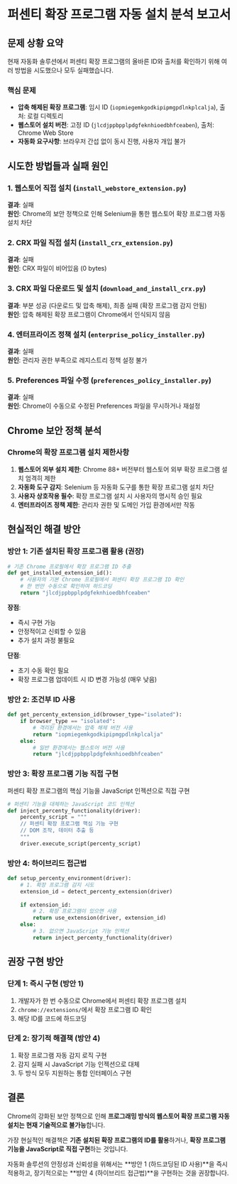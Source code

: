 # 퍼센티 확장 프로그램 자동 설치 분석 보고서

## 문제 상황 요약

현재 자동화 솔루션에서 퍼센티 확장 프로그램의 올바른 ID와 출처를 확인하기 위해 여러 방법을 시도했으나 모두 실패했습니다.

### 핵심 문제
- **압축 해제된 확장 프로그램**: 임시 ID (`iopmiegemkgodkipipmgpdlnkplcalja`), 출처: 로컬 디렉토리
- **웹스토어 설치 버전**: 고정 ID (`jlcdjppbpplpdgfeknhioedbhfceaben`), 출처: Chrome Web Store
- **자동화 요구사항**: 브라우저 간섭 없이 동시 진행, 사용자 개입 불가

## 시도한 방법들과 실패 원인

### 1. 웹스토어 직접 설치 (`install_webstore_extension.py`)
**결과**: 실패  
**원인**: Chrome의 보안 정책으로 인해 Selenium을 통한 웹스토어 확장 프로그램 자동 설치 차단

### 2. CRX 파일 직접 설치 (`install_crx_extension.py`)
**결과**: 실패  
**원인**: CRX 파일이 비어있음 (0 bytes)

### 3. CRX 파일 다운로드 및 설치 (`download_and_install_crx.py`)
**결과**: 부분 성공 (다운로드 및 압축 해제), 최종 실패 (확장 프로그램 감지 안됨)  
**원인**: 압축 해제된 확장 프로그램이 Chrome에서 인식되지 않음

### 4. 엔터프라이즈 정책 설치 (`enterprise_policy_installer.py`)
**결과**: 실패  
**원인**: 관리자 권한 부족으로 레지스트리 정책 설정 불가

### 5. Preferences 파일 수정 (`preferences_policy_installer.py`)
**결과**: 실패  
**원인**: Chrome이 수동으로 수정된 Preferences 파일을 무시하거나 재설정

## Chrome 보안 정책 분석

### Chrome의 확장 프로그램 설치 제한사항
1. **웹스토어 외부 설치 제한**: Chrome 88+ 버전부터 웹스토어 외부 확장 프로그램 설치 엄격히 제한
2. **자동화 도구 감지**: Selenium 등 자동화 도구를 통한 확장 프로그램 설치 차단
3. **사용자 상호작용 필수**: 확장 프로그램 설치 시 사용자의 명시적 승인 필요
4. **엔터프라이즈 정책 제한**: 관리자 권한 및 도메인 가입 환경에서만 작동

## 현실적인 해결 방안

### 방안 1: 기존 설치된 확장 프로그램 활용 (권장)
```python
# 기존 Chrome 프로필에서 확장 프로그램 ID 추출
def get_installed_extension_id():
    # 사용자의 기본 Chrome 프로필에서 퍼센티 확장 프로그램 ID 확인
    # 한 번만 수동으로 확인하여 하드코딩
    return "jlcdjppbpplpdgfeknhioedbhfceaben"
```

**장점**:
- 즉시 구현 가능
- 안정적이고 신뢰할 수 있음
- 추가 설치 과정 불필요

**단점**:
- 초기 수동 확인 필요
- 확장 프로그램 업데이트 시 ID 변경 가능성 (매우 낮음)

### 방안 2: 조건부 ID 사용
```python
def get_percenty_extension_id(browser_type="isolated"):
    if browser_type == "isolated":
        # 격리된 환경에서는 압축 해제 버전 사용
        return "iopmiegemkgodkipipmgpdlnkplcalja"
    else:
        # 일반 환경에서는 웹스토어 버전 사용
        return "jlcdjppbpplpdgfeknhioedbhfceaben"
```

### 방안 3: 확장 프로그램 기능 직접 구현
퍼센티 확장 프로그램의 핵심 기능을 JavaScript 인젝션으로 직접 구현

```python
# 퍼센티 기능을 대체하는 JavaScript 코드 인젝션
def inject_percenty_functionality(driver):
    percenty_script = """
    // 퍼센티 확장 프로그램 핵심 기능 구현
    // DOM 조작, 데이터 추출 등
    """
    driver.execute_script(percenty_script)
```

### 방안 4: 하이브리드 접근법
```python
def setup_percenty_environment(driver):
    # 1. 확장 프로그램 감지 시도
    extension_id = detect_percenty_extension(driver)
    
    if extension_id:
        # 2. 확장 프로그램이 있으면 사용
        return use_extension(driver, extension_id)
    else:
        # 3. 없으면 JavaScript 기능 인젝션
        return inject_percenty_functionality(driver)
```

## 권장 구현 방안

### 단계 1: 즉시 구현 (방안 1)
1. 개발자가 한 번 수동으로 Chrome에서 퍼센티 확장 프로그램 설치
2. `chrome://extensions/`에서 확장 프로그램 ID 확인
3. 해당 ID를 코드에 하드코딩

### 단계 2: 장기적 해결책 (방안 4)
1. 확장 프로그램 자동 감지 로직 구현
2. 감지 실패 시 JavaScript 기능 인젝션으로 대체
3. 두 방식 모두 지원하는 통합 인터페이스 구현

## 결론

Chrome의 강화된 보안 정책으로 인해 **프로그래밍 방식의 웹스토어 확장 프로그램 자동 설치는 현재 기술적으로 불가능**합니다.

가장 현실적인 해결책은 **기존 설치된 확장 프로그램의 ID를 활용**하거나, **확장 프로그램 기능을 JavaScript로 직접 구현**하는 것입니다.

자동화 솔루션의 안정성과 신뢰성을 위해서는 **방안 1 (하드코딩된 ID 사용)**을 즉시 적용하고, 장기적으로는 **방안 4 (하이브리드 접근법)**을 구현하는 것을 권장합니다.